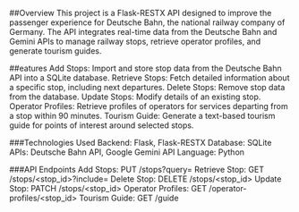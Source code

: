 ##Overview
This project is a Flask-RESTX API designed to improve the passenger experience for Deutsche Bahn, the national railway company of Germany. The API integrates real-time data from the Deutsche Bahn and Gemini APIs to manage railway stops, retrieve operator profiles, and generate tourism guides.

##eatures
Add Stops: Import and store stop data from the Deutsche Bahn API into a SQLite database.
Retrieve Stops: Fetch detailed information about a specific stop, including next departures.
Delete Stops: Remove stop data from the database.
Update Stops: Modify details of an existing stop.
Operator Profiles: Retrieve profiles of operators for services departing from a stop within 90 minutes.
Tourism Guide: Generate a text-based tourism guide for points of interest around selected stops.

###Technologies Used
Backend: Flask, Flask-RESTX
Database: SQLite
APIs: Deutsche Bahn API, Google Gemini API
Language: Python

###API Endpoints
Add Stops: PUT /stops?query=<query>
Retrieve Stop: GET /stops/<stop_id>?include=<fields>
Delete Stop: DELETE /stops/<stop_id>
Update Stop: PATCH /stops/<stop_id>
Operator Profiles: GET /operator-profiles/<stop_id>
Tourism Guide: GET /guide
